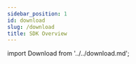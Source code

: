 ```yaml
---
sidebar_position: 1
id: download
slug: /download
title: SDK Overview
---
```

import Download from '../../download.md';

<Download 
java_url="https://github.com/smartxworks/cloudtower-java-sdk/releases/tag/v2.8.0"
go_url="https://github.com/smartxworks/cloudtower-go-sdk/releases/tag/v2.8.0"
python_url="https://github.com/smartxworks/cloudtower-python-sdk/releases/tag/v2.8.0"
node_url="https://github.com/smartxworks/cloudtower-node-sdk/releases/tag/v2.8.0"
/>